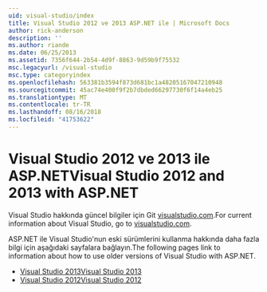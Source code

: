 ```yaml
---
uid: visual-studio/index
title: Visual Studio 2012 ve 2013 ASP.NET ile | Microsoft Docs
author: rick-anderson
description: ''
ms.author: riande
ms.date: 06/25/2013
ms.assetid: 7356f644-2b54-4d9f-8863-9d59b9f75532
msc.legacyurl: /visual-studio
msc.type: categoryindex
ms.openlocfilehash: 563381b3594f873d681bc1a48205167047210948
ms.sourcegitcommit: 45ac74e400f9f2b7dbded66297730f6f14a4eb25
ms.translationtype: MT
ms.contentlocale: tr-TR
ms.lasthandoff: 08/16/2018
ms.locfileid: "41753622"
---
```

# <a name="visual-studio-2012-and-2013-with-aspnet"></a><span data-ttu-id="c401e-102">Visual Studio 2012 ve 2013 ile ASP.NET</span><span class="sxs-lookup"><span data-stu-id="c401e-102">Visual Studio 2012 and 2013 with ASP.NET</span></span>

<span data-ttu-id="c401e-103">Visual Studio hakkında güncel bilgiler için Git [visualstudio.com](https://www.visualstudio.com).</span><span class="sxs-lookup"><span data-stu-id="c401e-103">For current information about Visual Studio, go to [visualstudio.com](https://www.visualstudio.com).</span></span>

<span data-ttu-id="c401e-104">ASP.NET ile Visual Studio'nun eski sürümlerini kullanma hakkında daha fazla bilgi için aşağıdaki sayfalara bağlayın.</span><span class="sxs-lookup"><span data-stu-id="c401e-104">The following pages link to information about how to use older versions of Visual Studio with ASP.NET.</span></span>

- [<span data-ttu-id="c401e-105">Visual Studio 2013</span><span class="sxs-lookup"><span data-stu-id="c401e-105">Visual Studio 2013</span></span>](overview/2013/index.md)
- [<span data-ttu-id="c401e-106">Visual Studio 2012</span><span class="sxs-lookup"><span data-stu-id="c401e-106">Visual Studio 2012</span></span>](overview/2012/index.md)
